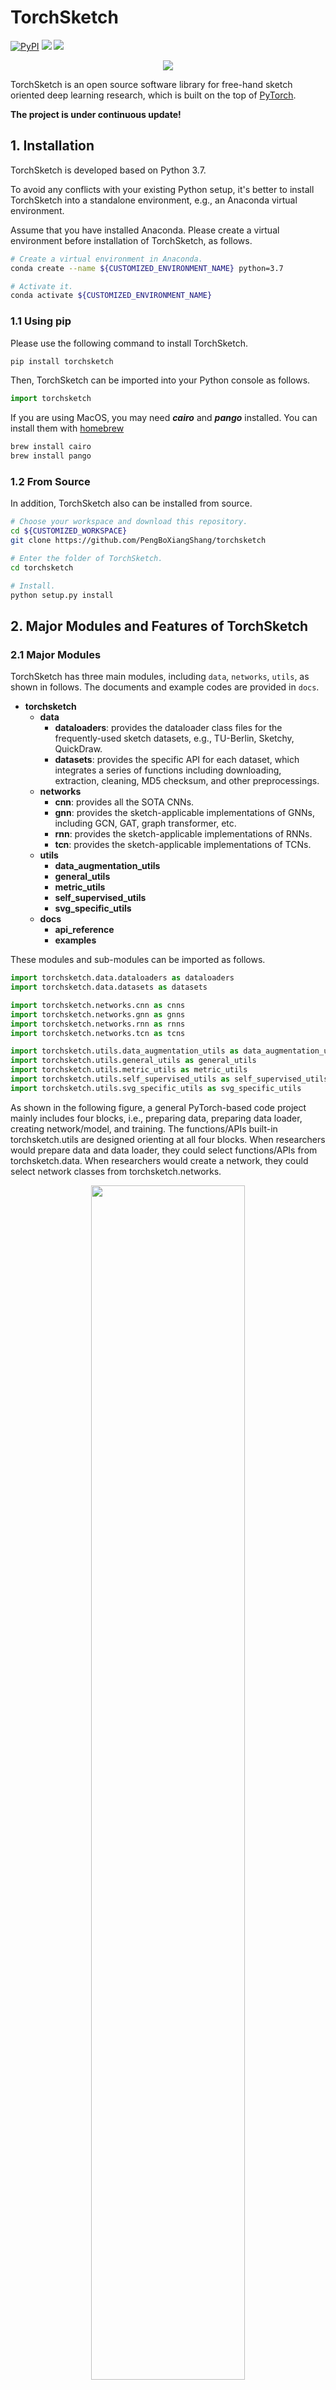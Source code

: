 # TorchSketch
[![PyPI](https://img.shields.io/pypi/v/torchsketch)](https://pypi.org/project/torchsketch/) ![](https://img.shields.io/badge/language-Python-{green}.svg) ![](https://img.shields.io/npm/l/express.svg)

<div align=center><img src="https://github.com/PengBoXiangShang/torchsketch/blob/master/torchsketch/docs/others/torchsketch.gif"/></div>

TorchSketch is an open source software library for free-hand sketch oriented deep learning research, which is built on the top of [PyTorch](https://pytorch.org/).

**The project is under continuous update!**



## 1. Installation
TorchSketch is developed based on Python 3.7.

To avoid any conflicts with your existing Python setup, it's better to install TorchSketch into a standalone environment, e.g., an Anaconda virtual environment.

Assume that you have installed Anaconda. Please create a virtual environment before installation of TorchSketch, as follows.
```bash
# Create a virtual environment in Anaconda.
conda create --name ${CUSTOMIZED_ENVIRONMENT_NAME} python=3.7

# Activate it.
conda activate ${CUSTOMIZED_ENVIRONMENT_NAME}
```

### 1.1 Using pip
Please use the following command to install TorchSketch. 
```bash
pip install torchsketch
```
Then, TorchSketch can be imported into your Python console as follows.
```python
import torchsketch
```
If you are using MacOS, you may need ***cairo*** and ***pango*** installed. You can install them with [homebrew](https://brew.sh/)
```bash
brew install cairo
brew install pango
```

### 1.2 From Source
In addition, TorchSketch also can be installed from source.
```bash
# Choose your workspace and download this repository.
cd ${CUSTOMIZED_WORKSPACE}
git clone https://github.com/PengBoXiangShang/torchsketch

# Enter the folder of TorchSketch.
cd torchsketch

# Install.
python setup.py install
```


## 2. Major Modules and Features of TorchSketch

### 2.1 Major Modules
TorchSketch has three main modules, including `data`, `networks`, `utils`, as shown in follows.
The documents and example codes are provided in `docs`.
  - **torchsketch**
    - **data**
      - **dataloaders**: provides the dataloader class files for the frequently-used sketch datasets, e.g., TU-Berlin, Sketchy, QuickDraw.
      - **datasets**: provides the specific API for each dataset, which integrates a series of functions including downloading, extraction, cleaning, MD5 checksum, and other preprocessings.
    - **networks**
      - **cnn**: provides all the SOTA CNNs.
      - **gnn**: provides the sketch-applicable implementations of GNNs, including GCN, GAT, graph transformer, etc.
      - **rnn**: provides the sketch-applicable implementations of RNNs.
      - **tcn**: provides the sketch-applicable implementations of TCNs.
    - **utils**
      - **data_augmentation_utils**
      - **general_utils**
      - **metric_utils**
      - **self_supervised_utils**
      - **svg_specific_utils**
    - **docs**
      - **api_reference**
      - **examples**

These modules and sub-modules can be imported as follows.
```python
import torchsketch.data.dataloaders as dataloaders
import torchsketch.data.datasets as datasets

import torchsketch.networks.cnn as cnns
import torchsketch.networks.gnn as gnns
import torchsketch.networks.rnn as rnns
import torchsketch.networks.tcn as tcns

import torchsketch.utils.data_augmentation_utils as data_augmentation_utils
import torchsketch.utils.general_utils as general_utils
import torchsketch.utils.metric_utils as metric_utils
import torchsketch.utils.self_supervised_utils as self_supervised_utils
import torchsketch.utils.svg_specific_utils as svg_specific_utils
```

As shown in the following figure, a general PyTorch-based code project mainly includes four blocks, i.e., preparing data, preparing data loader, creating network/model, and training. The functions/APIs built-in torchsketch.utils are designed orienting at all four blocks. When researchers would prepare data and data loader, they could select functions/APIs from torchsketch.data. When researchers would create a network, they could select network classes from torchsketch.networks.
<div align=center><img src="https://github.com/PengBoXiangShang/torchsketch/blob/master/torchsketch/docs/others/pseudo-code-figure.png" width="70%"/></div>



### 2.2 Major Features
  - TorchSketch supports both GPU based and Python built-in multi-processing acceleration.
  - TorchSketch is modular, flexible, and extensible, without overly complex design patterns and excessive encapsulation.
  - TorchSketch provides four kinds of network architectures that are applicable to sketch, i.e., CNN, RNN, GNN, TCN.
  - TorchSketch is compatible to not only numerous datasets but also various formats of free-hand sketch, e.g., SVG, NumPy, PNG, JPEG, by providing numerous format-convert APIs, format-specific APIs, etc.
  - TorchSketch supports self-supervised learning study for sketch.
  - TorchSketch, beyond free-hand sketch research, also has some universal components that are applicable to the studies for other deep learning topics.


## Citations
If you find this code useful, please cite our paper "**Deep Learning for Free-Hand Sketch: A Survey**" ([https://arxiv.org/abs/2001.02600](https://arxiv.org/abs/2001.02600)):


## License
This project is licensed under the MIT License
